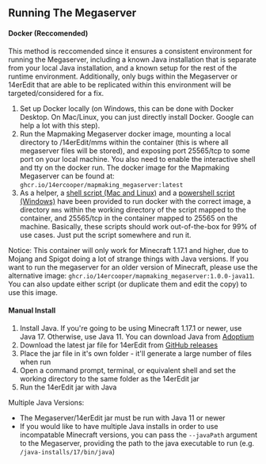 ## Running The Megaserver

#### Docker (Reccomended)

This method is reccomended since it ensures a consistent environment for running the Megaserver, including a known Java installation that is separate from your local Java installation, and a known setup for the rest of the runtime environment. Additionally, only bugs within the Megaserver or 14erEdit that are able to be replicated within this environment will be targeted/considered for a fix.

1) Set up Docker locally (on Windows, this can be done with Docker Desktop. On Mac/Linux, you can just directly install Docker. Google can help a lot with this step).
2) Run the Mapmaking Megaserver docker image, mounting a local directory to /14erEdit/mms within the container (this is where all megaserver files will be stored), and exposing port 25565/tcp to some port on your local machine. You also need to enable the interactive shell and tty on the docker run. The docker image for the Mapmaking Megaserver can be found at: `ghcr.io/14ercooper/mapmaking_megaserver:latest`
3) As a helper, a [shell script (Mac and Linux)](https://github.com/14ercooper/14erEdit/blob/master/docker-run.sh) and a [powershell script (Windows)](https://github.com/14ercooper/14erEdit/blob/master/docker-run.ps1) have been provided to run docker with the correct image, a directory `mms` within the working directory of the script mapped to the container, and 25565/tcp in the container mapped to 25565 on the machine. Basically, these scripts should work out-of-the-box for 99% of use cases. Just put the script somewhere and run it.

Notice: This container will only work for Minecraft 1.17.1 and higher, due to Mojang and Spigot doing a lot of strange things with Java versions. If you want to run the megaserver for an older version of Minecraft, please use the alternative image: `ghcr.io/14ercooper/mapmaking_megaserver:1.0.0-java11`. You can also update either script (or duplicate them and edit the copy) to use this image.

#### Manual Install

1) Install Java. If you're going to be using Minecraft  1.17.1 or newer, use Java 17. Otherwise, use Java 11. You can download Java from [Adoptium](https://adoptium.net/)
2) Download the latest jar file for 14erEdit from [GitHub releases](https://github.com/14ercooper/14erEdit/releases)
3) Place the jar file in it's own folder - it'll generate a large number of files when run
4) Open a command prompt, terminal, or equivalent shell and set the working directory to the same folder as the 14erEdit jar
5) Run the 14erEdit jar with Java

Multiple Java Versions:
- The Megaserver/14erEdit jar must be run with Java 11 or newer
- If you would like to have multiple Java installs in order to use incompatable Minecraft versions, you can pass the `--javaPath` argument to the Megaserver, providing the path to the java executable to run (e.g. `/java-installs/17/bin/java`)

